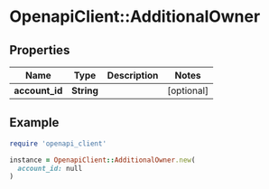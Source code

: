# OpenapiClient::AdditionalOwner

## Properties

| Name | Type | Description | Notes |
| ---- | ---- | ----------- | ----- |
| **account_id** | **String** |  | [optional] |

## Example

```ruby
require 'openapi_client'

instance = OpenapiClient::AdditionalOwner.new(
  account_id: null
)
```

